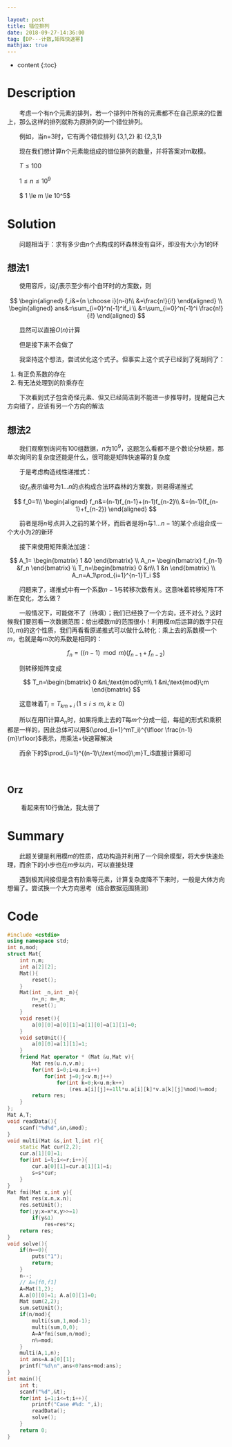 ```yaml
---

layout: post
title: 错位排列
date: 2018-09-27-14:36:00
tag: [DP---计数,矩阵快速幂]
mathjax: true
---
```

* content
{:toc}
# Description

　　考虑一个有n个元素的排列，若一个排列中所有的元素都不在自己原来的位置上，那么这样的排列就称为原排列的一个错位排列。

　　例如，当n=3时，它有两个错位排列 {3,1,2} 和 {2,3,1}

　　现在我们想计算n个元素能组成的错位排列的数量，并将答案对m取模。

　　$T \le 100$

　　$1 \le n \le 10^9$

　　$ 1 \le m \le 10^5$



# Solution

　　问题相当于：求有多少由$n$个点构成的环森林没有自环，即没有大小为1的环

## 想法1

　　使用容斥，设$f_i$表示至少有$i$个自环时的方案数，则

$$
\begin{aligned}
f_i&={n \choose i}(n-i)!\\
&=\frac{n!}{i!}
\end{aligned}
\\
\begin{aligned}
ans&=\sum_{i=0}^n(-1)^if_i \\
&=\sum_{i=0}^n(-1)^i \frac{n!}{i!}
\end{aligned}
$$

　　显然可以直接$O(n)$计算

　　但是接下来不会做了

　　我坚持这个想法，尝试优化这个式子。但事实上这个式子已经到了死胡同了：

1. 有正负系数的存在
2. 有无法处理到的阶乘存在

　　下次看到式子包含奇怪元素、但又已经简洁到不能进一步推导时，提醒自己大方向错了，应该有另一个方向的解法



## 想法2

　　我们观察到询问有$100$组数据，$n$为$10^9$，这题怎么看都不是个数论分块题，那单次询问的复杂度还能是什么，很可能是矩阵快速幂的复杂度

　　于是考虑构造线性递推式：

　　设$f_n$表示编号为$1...n$的点构成合法环森林的方案数，则易得递推式

$$
f_0=1\\
\begin{aligned}
f_n&=(n-1)f_{n-1}+(n-1)f_{n-2}\\
&=(n-1)(f_{n-1}+f_{n-2})
\end{aligned}
$$

　　前者是将$n$号点并入之前的某个环，而后者是将$n$与$1...n-1$的某个点组合成一个大小为2的新环

　　接下来使用矩阵乘法加速：

$$
A_1=
\begin{bmatrix}
1 &0
\end{bmatrix}
\\
A_n=
\begin{bmatrix}
f_{n-1} &f_n
\end{bmatrix}
\\
T_n=\begin{bmatrix}
0 &n\\
1 &n
\end{bmatrix}
\\
A_n=A_1\prod_{i=1}^{n-1}T_i
$$

　　问题来了，递推式中有一个系数$n-1$与转移次数有关。这意味着转移矩阵$T$不断在变化，怎么做？

　　一般情况下，可能做不了（待填）；我们已经换了一个方向，还不对么？这时候我们要回看一次数据范围：给出模数$m$的范围很小！利用模$m$后运算的数字只在$[0,m)$的这个性质，我们再看看原递推式可以做什么转化：乘上去的系数模一个$m$，也就是每$m$次的系数是相同的：

$$
f_n=((n-1)\mod m)(f_{n-1}+f_{n-2})
$$

　　则转移矩阵变成

$$
T_n=\begin{bmatrix}
0 &n\;\text{mod}\;m\\
1 &n\;\text{mod}\;m
\end{bmatrix}
$$

　　这意味着$T_i=T_{km+i}\;(1 \le i \le m,\;k \ge 0)$

　　所以在用$\prod$计算$A_n$时，如果将乘上去的$T$每$m$个分成一组，每组的形式和乘积都是一样的，因此总体可以用$(\prod_{i=1}^mT_i)^{\lfloor \frac{n-1}{m}\rfloor}$表示，用乘法+快速幂解决

　　而余下的$\prod_{i=1}^{(n-1)\;\text{mod}\;m}T_i$直接计算即可

　　

## Orz

　　  看起来有10行做法，我太弱了

# Summary

　　此题关键是利用模$m$的性质，成功构造并利用了一个同余模型，将大步快速处理，而余下的小步也在$m$步以内，可以直接处理

　　遇到极其间接但是含有阶乘等元素，计算复杂度降不下来时，一般是大体方向想偏了。尝试换一个大方向思考（结合数据范围猜测）

# Code

```c++
#include <cstdio>
using namespace std;
int n,mod;
struct Mat{
	int n,m;
	int a[2][2];
	Mat(){
		reset();
	}
	Mat(int _n,int _m){
		n=_n; m=_m;
		reset();
	}
	void reset(){
		a[0][0]=a[0][1]=a[1][0]=a[1][1]=0;
	}
	void setUnit(){
		a[0][0]=a[1][1]=1;
	}
	friend Mat operator * (Mat &u,Mat v){
		Mat res(u.n,v.m);
		for(int i=0;i<u.n;i++)
			for(int j=0;j<v.m;j++)
				for(int k=0;k<u.m;k++)
					(res.a[i][j]+=1ll*u.a[i][k]*v.a[k][j]%mod)%=mod;
		return res;
	}
};
Mat A,T;
void readData(){
	scanf("%d%d",&n,&mod);
}
void multi(Mat &s,int l,int r){
	static Mat cur(2,2);
	cur.a[1][0]=1;
	for(int i=l;i<=r;i++){
		cur.a[0][1]=cur.a[1][1]=i;
		s=s*cur;
	}
}
Mat fmi(Mat x,int y){
	Mat res(x.n,x.n);
	res.setUnit();
	for(;y;x=x*x,y>>=1)
		if(y&1)
			res=res*x;
	return res;
}
void solve(){
	if(n==0){
		puts("1");
		return;
	}
	n--;
	// A=[f0,f1]
	A=Mat(1,2);
	A.a[0][0]=1; A.a[0][1]=0;
	Mat sum(2,2);
	sum.setUnit();
	if(n/mod){
		multi(sum,1,mod-1);
		multi(sum,0,0);
		A=A*fmi(sum,n/mod);
		n%=mod;
	}
	multi(A,1,n);
	int ans=A.a[0][1];
	printf("%d\n",ans<0?ans+mod:ans);
}
int main(){
	int t;
	scanf("%d",&t);
	for(int i=1;i<=t;i++){
		printf("Case #%d: ",i);
		readData();
		solve();
	}
	return 0;
}
```

